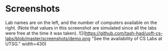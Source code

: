 # Screenshots
Lab names are on the left, and the number of computers available on the right. (Note that values in this screenshot are simulated since all the labs were free at the time it was taken).
![](https://github.com/tash-had/uoft-cs-labs/blob/master/screenshots/demo.png "See the availability of CS Labs at UTSG." width=430)
